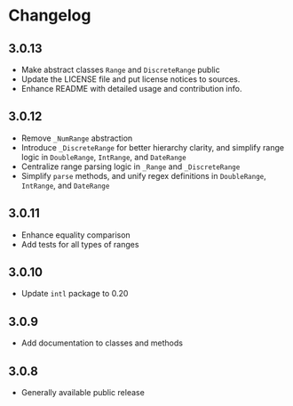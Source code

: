 # Changelog

## 3.0.13

- Make abstract classes `Range` and `DiscreteRange` public
- Update the LICENSE file and put license notices to sources.
- Enhance README with detailed usage and contribution info.

## 3.0.12

- Remove `_NumRange` abstraction
- Introduce `_DiscreteRange` for better hierarchy clarity, and simplify range logic in `DoubleRange`, `IntRange`, and `DateRange`
- Centralize range parsing logic in `_Range` and `_DiscreteRange`
- Simplify `parse` methods, and unify regex definitions in `DoubleRange`, `IntRange`, and `DateRange`

## 3.0.11

- Enhance equality comparison
- Add tests for all types of ranges

## 3.0.10

- Update `intl` package to 0.20

## 3.0.9

- Add documentation to classes and methods

## 3.0.8

- Generally available public release
